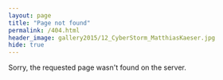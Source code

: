 ```yaml
---
layout: page
title: "Page not found"
permalink: /404.html
header_image: gallery2015/12_CyberStorm_MatthiasKaeser.jpg
hide: true
---
```

<div class="text-left">
Sorry, the requested page wasn't found on the server.
</div>